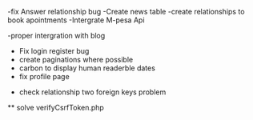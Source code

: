 -fix Answer relationship bug
-Create news table
-create relationships to book apointments
-Intergrate M-pesa Api


-proper intergration with blog
- Fix login register bug
- create paginations where possible
- carbon to display human readerble dates
- fix profile page


* check relationship two foreign keys problem

** solve verifyCsrfToken.php
